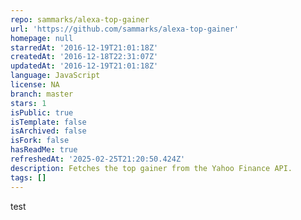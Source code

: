 ```yaml
---
repo: sammarks/alexa-top-gainer
url: 'https://github.com/sammarks/alexa-top-gainer'
homepage: null
starredAt: '2016-12-19T21:01:18Z'
createdAt: '2016-12-18T22:31:07Z'
updatedAt: '2016-12-19T21:01:18Z'
language: JavaScript
license: NA
branch: master
stars: 1
isPublic: true
isTemplate: false
isArchived: false
isFork: false
hasReadMe: true
refreshedAt: '2025-02-25T21:20:50.424Z'
description: Fetches the top gainer from the Yahoo Finance API.
tags: []
---
```


test
